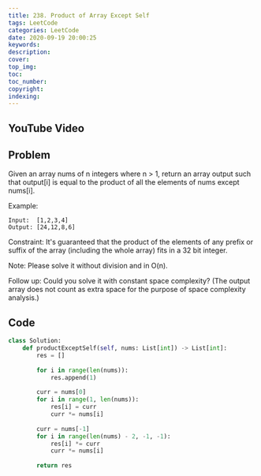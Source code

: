 ```yaml
---
title: 238. Product of Array Except Self
tags: LeetCode
categories: LeetCode
date: 2020-09-19 20:00:25
keywords:
description:
cover:
top_img:
toc:
toc_number:
copyright:
indexing:
---
```

## YouTube Video


## Problem
Given an array nums of n integers where n > 1,  return an array output such that output[i] is equal to the product of all the elements of nums except nums[i].

Example:
```
Input:  [1,2,3,4]
Output: [24,12,8,6]
```
Constraint: It's guaranteed that the product of the elements of any prefix or suffix of the array (including the whole array) fits in a 32 bit integer.

Note: Please solve it without division and in O(n).

Follow up:
Could you solve it with constant space complexity? (The output array does not count as extra space for the purpose of space complexity analysis.)

## Code
```python
class Solution:
    def productExceptSelf(self, nums: List[int]) -> List[int]:
        res = []
        
        for i in range(len(nums)):
            res.append(1)
        
        curr = nums[0]
        for i in range(1, len(nums)):
            res[i] = curr
            curr *= nums[i]
        
        curr = nums[-1]
        for i in range(len(nums) - 2, -1, -1):
            res[i] *= curr
            curr *= nums[i]
        
        return res
```